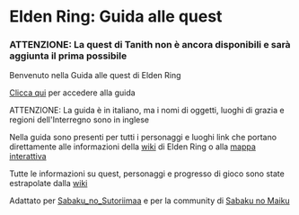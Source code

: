 # Elden Ring: Guida alle quest

### ATTENZIONE: La quest di Tanith non è ancora disponibili e sarà aggiunta il prima possibile

Benvenuto nella Guida alle quest di Elden Ring

[Clicca qui](https://github.com/IlSignorMaster/Elden-Ring-Guida-Alle-Quest/wiki) per accedere alla guida

ATTENZIONE: La guida è in italiano, ma i nomi di oggetti, luoghi di grazia e regioni dell'Interregno sono in inglese

Nella guida sono presenti per tutti i personaggi e luoghi link che portano direttamente alle informazioni della [wiki](https://eldenring.wiki.fextralife.com/Elden+Ring+Wiki) di Elden Ring o alla [mappa interattiva](https://eldenring.wiki.fextralife.com/Interactive+Map)

Tutte le informazioni su quest, personaggi e progresso di gioco sono state estrapolate dalla [wiki](https://eldenring.wiki.fextralife.com/Elden+Ring+Wiki)

Adattato per [Sabaku_no_Sutoriimaa](https://www.twitch.tv/sabaku_no_sutoriimaa) e per la community di [Sabaku no Maiku](https://www.youtube.com/channel/UCuKweXt85_48rxbd94Un3oQ)
